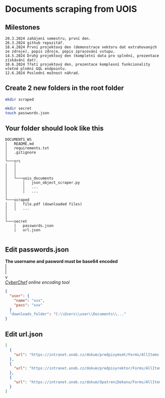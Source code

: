# Documents scraping from UOIS

## Milestones

    20.3.2024 zahájení semestru, první den.
    26.3.2024 github repozitář.
    18.4.2024 První projektový den (demonstrace vektoru dat extrahovaných ze zdroje), popis zdroje, popis zpracování vstupu.
    14.5.2024 Druhý projektový den (kompletní data pro splnění, prezentace získávání dat).
    10.6.2024 Třetí projektový den, prezentace komplexní funkcionality včetně plnění GQL endpointu.
    12.6.2024 Poslední možnost náhrad.

## Create 2 new folders in the root folder

```bash
mkdir scraped

mkdir secret
touch passwords.json
```

## Your folder should look like this

```
DOCUMENTS_WS
│   README.md
│   requirements.txt
│   .gitignore
│
└───src
│   │
│   │
│   │
│   └───uois_documents
│       │   json_object_scraper.py
│       │   ...
│       │   ...
│
└───scraped
│   │   file.pdf (downloaded files)
│   │   ...
│
│
└───secret
    │   passwords.json
    |   url.json


```

## Edit passwords.json

**The username and pasword must be base64 encoded** <br />
|<br />
|<br />
v<br />
_[CyberChef](<https://gchq.github.io/CyberChef/#recipe=To_Base64('A-Za-z0-9%2B/%3D')&input=cGFzc3dvcmQ>) online encoding tool_

```json
{
  "user": {
    "name": "xxx",
    "pass": "xxx"
  }
  "downloads_folder": "C:\\Users\\user\\Documents\\..."
}
```

## Edit url.json

```json
[
  {
    "url": "https://intranet.unob.cz/dokum/predpisymsmt/Forms/AllItems.aspx"
  },
  {
    "url": "https://intranet.unob.cz/dokum/predpisyrektor/Forms/AllItems.aspx"
  },
  {
    "url": "https://intranet.unob.cz/dokum/OpatreniDekanu/Forms/AllItems.aspx"
  }
]
```
